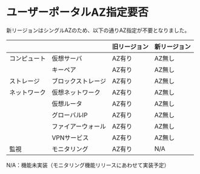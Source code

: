 # ユーザーポータルAZ指定要否

新リージョンはシングルAZのため、以下の通りAZ指定が不要となりました。

|              |                    | 旧リージョン | 新リージョン |
| ------------ | ------------------ | ------------ | ------------ |
| コンピュート | 仮想サーバ         | AZ有り       | AZ無し       |
|              | キーペア           | AZ有り       | AZ無し       |
| ストレージ   | ブロックストレージ | AZ有り       | AZ無し       |
| ネットワーク | 仮想ネットワーク   | AZ有り       | AZ無し       |
|              | 仮想ルータ         | AZ有り       | AZ無し       |
|              | グローバルIP       | AZ有り       | AZ無し       |
|              | ファイアーウォール | AZ有り       | AZ無し       |
|              | VPNサービス        | AZ有り       | AZ無し       |
| 監視         | モニタリング       | AZ有り       | N/A          |

N/A：機能未実装（モニタリング機能リリースにあわせて実装予定）
